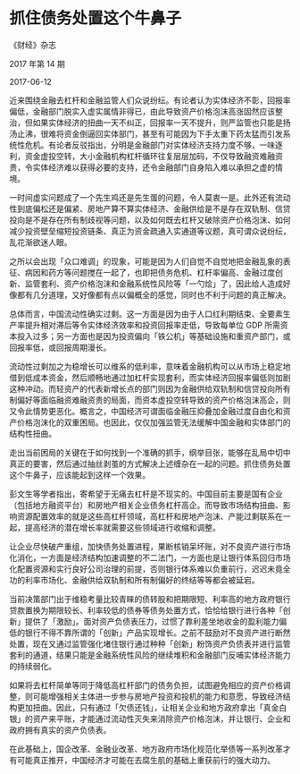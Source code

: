 # 抓住债务处置这个牛鼻子

《财经》杂志

2017 年第 14 期

2017-06-12

近来围绕金融去杠杆和金融监管人们众说纷纭。有论者认为实体经济不彰，回报率偏低，金融部门脱实入虚实属情非得已，由此导致资产价格泡沫高涨固然应该整治，但如果实体经济的扭曲一天不纠正，回报率一天不提升，则严监管也只能是扬汤止沸，很难将资金倒逼回实体部门，甚至有可能因为下手太重下药太猛而引发系统性危机。有论者反驳指出，分明是金融部门对实体经济支持力度不够，一味逐利，资金虚投空转，大小金融机构杠杆循环往复层层加码，不仅导致融资难融资贵，令实体经济难以获得必要的支持，还令金融部门自身陷入难以承担之虚的情境。

一时间虚实问题成了一个先生鸡还是先生蛋的问题，令人莫衷一是。此外还有流动性到底偏松还是偏紧、房地产算不算实体经济、金融供给是不是存在双轨制、信贷投向是不是存在所有制歧视等问题，以及如何既去杠杆又破除资产价格泡沫、如何减少投资壁垒缩短投资链条、真正为资金疏通入实通道等议题，真可谓众说纷纭，乱花渐欲迷人眼。

之所以会出现「众口难调」的现象，可能是因为人们自觉不自觉地把金融乱象的表征、病因和药方等问题搅在一起了，也即把债务危机、杠杆率偏高、金融过度创新、监管套利、资产价格泡沫和金融系统性风险等「一勺烩」了，因此给人造成好像都有几分道理，又好像都有点以偏概全的感觉，同时也不利于问题的真正解决。

总体而言，中国流动性确实过剩。这一方面是因为由于人口红利期结束、全要素生产率提升相对滞后等令实体经济效率和投资回报率走低，导致每单位 GDP 所需资本投入过多；另一方面也是因为投资偏向「铁公机」等基础设施和重资产部门，或回报率低，或回报周期漫长。

流动性过剩加之为稳增长可以维系的低利率，意味着金融机构可以从市场上稳定地借到低成本资金，然后顺畅地通过加杠杆实现套利，而实体经济回报率偏低则加剧这种冲动。而轻资产的代表新增长点的部门则因为金融供给双轨制和信贷投向所有制偏好等面临融资难融资贵的局面，而资本虚投空转导致的资产价格泡沫高企，则又令此情势更恶化。概言之，中国经济可谓面临金融压抑叠加金融过度自由化和资产价格泡沫化的双重困局。也因此，仅仅加强监管无法缓解中国金融和实体部门的结构性扭曲。

走出当前困局的关键在于如何找到一个准确的抓手，纲举目张，能够在乱局中切中真正的要害，然后通过抽丝剥茧的方式解决上述缠杂在一起的问题。抓住债务处置这个牛鼻子，应该能起到这样一个效果。

彭文生等学者指出，寄希望于无痛去杠杆是不现实的。中国目前主要是国有企业（包括地方融资平台）和房地产相关企业债务杠杆高企。而导致市场结构扭曲、影响资源配置效率的就是这些高杠杆领域，高杠杆和房地产泡沫、产能过剩联系在一起，提高经济的潜在增长率就需要这些领域进行收缩和调整。

让企业尽快破产重组，加快债务处置进程，果断核销呆坏账，对不良资产进行市场化消化，一方面是经济结构加速调整的不二法门，一方面也是让银行体系回归市场化配置资源和实行良好公司治理的前提，否则银行体系难以负重前行，迟迟未竟全功的利率市场化、金融供给双轨制和所有制偏好的终结等等都会被延宕。

当前决策部门出于维稳考量比较青睐的债转股和把期限短、利率高的地方政府银行贷款置换为期限较长、利率较低的债券等债务处置方式，恰恰给银行进行各种「创新」提供了「激励」。面对资产负债表压力，过惯了靠利差坐地收金的盈利能力偏低的银行不得不靠所谓的「创新」产品实现增长。之前不鼓励对不良资产进行断然处置，现在又通过监管强化堵住银行通过种种「创新」粉饰资产负债表并进行监管套利的通道，结果只能是金融系统性风险的继续堆积和金融部门反哺实体经济能力的持续弱化。

如果将去杠杆简单等同于降低高杠杆部门的债务负担，试图避免相应的资产价格调整，则可能增强相关主体进一步参与房地产投资和投机的能力和意愿，导致经济结构更加扭曲。因此，只有通过「欠债还钱」，让相关企业和地方政府拿出「真金白银」的资产来平账，才能通过流动性灭失来消除资产价格泡沫，并让银行、企业和政府拥有真实的资产负债表。

在此基础上，国企改革、金融业改革、地方政府市场化规范化举债等一系列改革才有可能真正推开，中国经济才可能在去腐生肌的基础上重获前行的强大动力。
